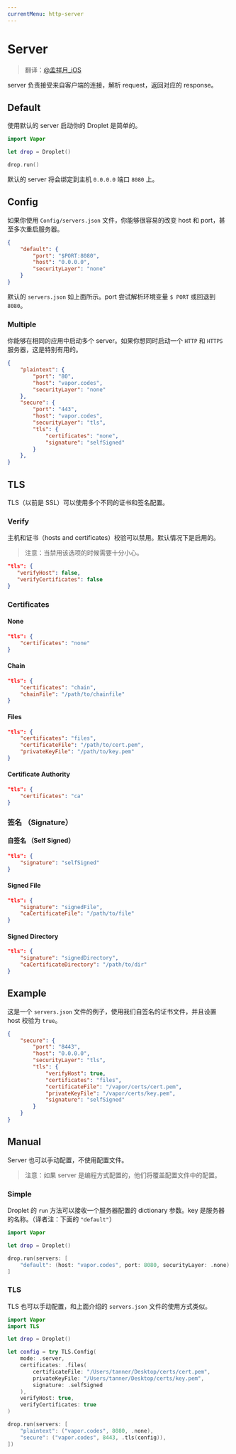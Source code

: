 ```yaml
---
currentMenu: http-server
---
```


# Server

> 翻译：[@孟祥月_iOS](http://weibo.com/u/1750643861)

server 负责接受来自客户端的连接，解析 request，返回对应的 response。

## Default

使用默认的 server 启动你的 Droplet 是简单的。

```swift
import Vapor

let drop = Droplet()

drop.run()
```

默认的 server 将会绑定到主机 `0.0.0.0` 端口 `8080` 上。

## Config

如果你使用 `Config/servers.json` 文件，你能够很容易的改变 host 和 port，甚至多次重启服务器。

```json
{
    "default": {
        "port": "$PORT:8080",
        "host": "0.0.0.0",
        "securityLayer": "none"
    }
}
```

默认的 `servers.json` 如上面所示。port 尝试解析环境变量 `$ PORT` 或回退到 `8080`。

### Multiple

你能够在相同的应用中启动多个 server。如果你想同时启动一个 `HTTP` 和 `HTTPS` 服务器，这是特别有用的。

```json
{
    "plaintext": {
        "port": "80",
        "host": "vapor.codes",
        "securityLayer": "none"
    },
    "secure": {
        "port": "443",
        "host": "vapor.codes",
        "securityLayer": "tls",
        "tls": {
            "certificates": "none",
            "signature": "selfSigned"
        }
    },
}
```

## TLS

TLS（以前是 SSL）可以使用多个不同的证书和签名配置。

### Verify

主机和证书（hosts and certificates）校验可以禁用。默认情况下是启用的。

> 注意：当禁用该选项的时候需要十分小心。

```json
"tls": {
   "verifyHost": false,
   "verifyCertificates": false
}
```

### Certificates

#### None

```json
"tls": {
    "certificates": "none"
}
```

#### Chain

```json
"tls": {
    "certificates": "chain",
    "chainFile": "/path/to/chainfile"
}
```

#### Files

```json
"tls": {
    "certificates": "files",
    "certificateFile": "/path/to/cert.pem",
    "privateKeyFile": "/path/to/key.pem"
}
```

#### Certificate Authority

```json
"tls": {
    "certificates": "ca"
}
```

### 签名 （Signature）

#### 自签名 （Self Signed）

```json
"tls": {
    "signature": "selfSigned"
}
```

#### Signed File

```json
"tls": {
    "signature": "signedFile",
    "caCertificateFile": "/path/to/file"
}
```

#### Signed Directory

```json
"tls": {
    "signature": "signedDirectory",
    "caCertificateDirectory": "/path/to/dir"
}
```

## Example

这是一个 `servers.json` 文件的例子，使用我们自签名的证书文件，并且设置 host 校验为 `true`。

```json
{
    "secure": {
        "port": "8443",
        "host": "0.0.0.0",
        "securityLayer": "tls",
        "tls": {
            "verifyHost": true,
            "certificates": "files",
            "certificateFile": "/vapor/certs/cert.pem",
            "privateKeyFile": "/vapor/certs/key.pem",
            "signature": "selfSigned"
        }
    }
}
```

## Manual

Server 也可以手动配置，不使用配置文件。

> 注意：如果 server 是编程方式配置的，他们将覆盖配置文件中的配置。

### Simple

Droplet 的 `run` 方法可以接收一个服务器配置的 dictionary 参数。key 是服务器的名称。（译者注：下面的 `"default"`）

```swift
import Vapor

let drop = Droplet()

drop.run(servers: [
    "default": (host: "vapor.codes", port: 8080, securityLayer: .none)
]
```

### TLS

TLS 也可以手动配置，和上面介绍的 `servers.json` 文件的使用方式类似。

```swift
import Vapor
import TLS

let drop = Droplet()

let config = try TLS.Config(
    mode: .server,
    certificates: .files(
        certificateFile: "/Users/tanner/Desktop/certs/cert.pem",
        privateKeyFile: "/Users/tanner/Desktop/certs/key.pem",
        signature: .selfSigned
    ),
    verifyHost: true,
    verifyCertificates: true
)

drop.run(servers: [
    "plaintext": ("vapor.codes", 8080, .none),
    "secure": ("vapor.codes", 8443, .tls(config)),
])
````
